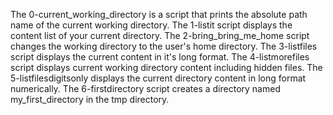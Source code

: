 The 0-current_working_directory is a script that prints the absolute path name of the current working directory.
The 1-listit script displays the content list of your current directory.
The 2-bring_bring_me_home script changes the working directory to the user's home directory.
The 3-listfiles script displays the current content in it's long format.
The 4-listmorefiles script displays current working directory content including hidden files.
The 5-listfilesdigitsonly displays the current directory content in long format numerically.
The 6-firstdirectory script creates a directory named my_first_directory in the tmp directory.
